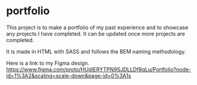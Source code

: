 # portfolio

This project is to make a portfolio of my past experience and to showcase any projects I have completed. It can be updated once more projects are completed.

It is made in HTML with SASS and follows the BEM naming methodology.

Here is a link to my Figma design. https://www.figma.com/proto/HUdlERYTPN9SJDLLDf8qLu/Portfolio?node-id=1%3A2&scaling=scale-down&page-id=0%3A1s